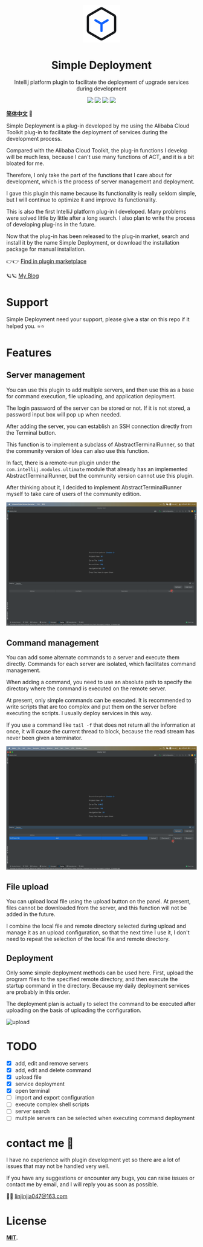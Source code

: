 <p align="center"><img src="docs/media/small-logo.svg" alt="Simple Deployment" width="100" height="100"></p>

<h1 align="center">Simple Deployment</h1>

<p align="center">Intellij platform plugin to facilitate the deployment of upgrade services during development</p>

<div align="center">
    <a href="#"><img src="https://badge.fury.io/gh/lin2j%2Fsimple-deployment.svg"></a>
    <a href="#"><img src = "https://img.shields.io/github/license/lin2j/simple-deploy" ></a>
    <a href="https://www.lin2j.tech"><img src="https://img.shields.io/badge/author-lin2j-brightgreen"></a>
    <a href="#"><img src="https://img.shields.io/badge/idea-193.5662%2B-yellow"></a>
</div>

[**简体中文**](README_zh_CN.md) 🐼

Simple Deployment is a plug-in developed by me using the Alibaba Cloud Toolkit plug-in to facilitate the deployment of services during the development process.

Compared with the Alibaba Cloud Toolkit, the plug-in functions I develop will be much less, because I can't use many functions of ACT, and it is a bit bloated for me.

Therefore, I only take the part of the functions that I care about for development, which is the process of server management and deployment.

I gave this plugin this name because its functionality is really seldom simple, but I will continue to optimize it and improve its functionality.

This is also the first IntelliJ platform plug-in I developed. Many problems were solved little by little after a long search. I also plan to write the process of developing plug-ins in the future.

Now that the plug-in has been released to the plug-in market, search and install it by the name Simple Deployment, or download the installation package for manual installation.


👉👉 [Find in plugin marketplace](https://plugins.jetbrains.com/plugin/19432-simple-deployment)

🪐🪐 [My Blog](https://www.lin2j.tech)

# Support

Simple Deployment need your support, please give a star on this repo if it helped you. ⭐️⭐ 

# Features

## Server management

You can use this plugin to add multiple servers, and then use this as a base for command execution, file uploading, and application deployment.

The login password of the server can be stored or not. If it is not stored, a password input box will pop up when needed.

After adding the server, you can establish an SSH connection directly from the Terminal button.

This function is to implement a subclass of AbstractTerminalRunner, so that the community version of Idea can also use this function.

In fact, there is a remote-run plugin under the `com.intellij.modules.ultimate` module that already has an implemented AbstractTerminalRunner, but the community version cannot use this plugin.

After thinking about it, I decided to implement AbstractTerminalRunner myself to take care of users of the community edition.

<img src="docs/media/Add-Server.gif" alt="add server">

## Command management

You can add some alternate commands to a server and execute them directly. Commands for each server are isolated, which facilitates command management.

When adding a command, you need to use an absolute path to specify the directory where the command is executed on the remote server.

At present, only simple commands can be executed. It is recommended to write scripts that are too complex and put them on the server before executing the scripts. I usually deploy services in this way.

If you use a command like `tail -f` that does not return all the information at once, it will cause the current thread to block, because the read stream has never been given a terminator.

<img src="docs/media/Command.gif" alt="command">

## File upload

You can upload local file using the upload button on the panel. At present, files cannot be downloaded from the server, and this function will not be added in the future.

I combine the local file and remote directory selected during upload and manage it as an upload configuration, so that the next time I use it, I don't need to repeat the selection of the local file and remote directory.

## Deployment

Only some simple deployment methods can be used here. First, upload the program files to the specified remote directory, and then execute the startup command in the directory. Because my daily deployment services are probably in this order.

The deployment plan is actually to select the command to be executed after uploading on the basis of uploading the configuration.

<img src="docs/media/Upload.gif" alt="upload">

# TODO

- [x] add, edit and remove servers
- [x] add, edit and delete command
- [x] upload file
- [x] service deployment
- [x] open terminal
- [ ] import and export configuration
- [ ] execute complex shell scripts
- [ ] server search
- [ ] multiple servers can be selected when executing command deployment

# contact me 🐾

I have no experience with plugin development yet so there are a lot of issues that may not be handled very well.

If you have any suggestions or encounter any bugs, you can raise issues or contact me by email, and I will reply you as soon as possible.

📮📮 linjinjia047@163.com

# License

[**MIT**](LICENSE).
